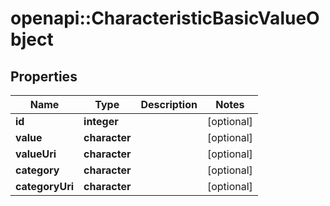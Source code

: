 # openapi::CharacteristicBasicValueObject


## Properties
Name | Type | Description | Notes
------------ | ------------- | ------------- | -------------
**id** | **integer** |  | [optional] 
**value** | **character** |  | [optional] 
**valueUri** | **character** |  | [optional] 
**category** | **character** |  | [optional] 
**categoryUri** | **character** |  | [optional] 


